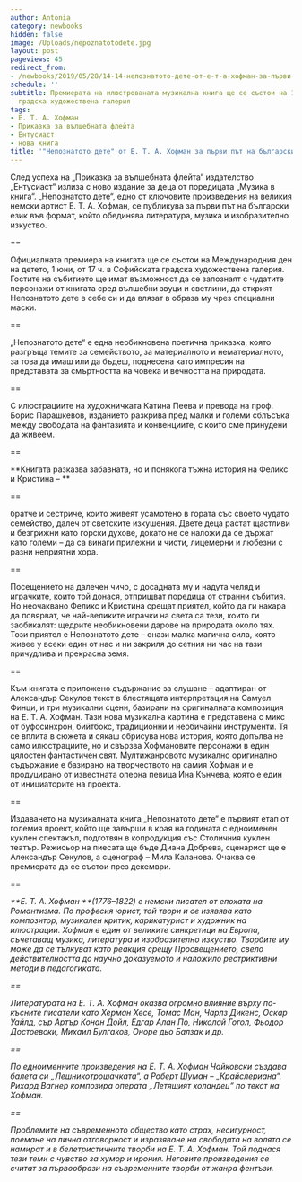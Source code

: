 ```yaml
---
author: Antonia
category: newbooks
hidden: false
image: /Uploads/nepoznatotodete.jpg
layout: post
pageviews: 45
redirect_from:
- /newbooks/2019/05/28/14-14-непознатото-дете-от-е-т-а-хофман-за-първи-път-на-български.html
schedule: ''
subtitle: Премиерата на илюстрованата музикална книга ще се състои на 1 юни в Софийската
  градска художествена галерия
tags:
- Е. Т. А. Хофман
- Приказка за вълшебната флейта
- Ентусиаст
- нова книга
title: '"Непознатото дете" от Е. Т. А. Хофман за първи път на български'
---
```


След успеха на „Приказка за вълшебната флейта“ издателство „Ентусиаст“ излиза с ново издание за деца от поредицата „Музика в книга“. „Непознатото дете“, едно от ключовите произведения на великия немски артист Е. Т. А. Хофман, се публикува за първи път на български език във формат, който обединява литература, музика и изобразително изкуство.

\==

Официалната премиера на книгата ще се състои на Международния ден на детето, 1 юни, от 17 ч. в Софийската градска художествена галерия. Гостите на събитието ще имат възможност да се запознаят с чудатите персонажи от книгата сред вълшебни звуци и светлини, да открият Непознатото дете в себе си и да влязат в образа му чрез специални маски.

\==

„Непознатото дете“ е една необикновена поетична приказка, която разгръща темите за семейството, за материалното и нематериалното, за това да имаш или да бъдеш, поднесена като импресия на представата за смъртността на човека и вечността на природата. 

\==

С илюстрациите на художничката Катина Пеева и превода на проф. Борис Парашкевов, изданието разкрива пред малки и големи сблъсъка между свободата на фантазията и конвенциите, с които сме принудени да живеем.

\==

**Книгата разказва забавната, но и понякога тъжна история на Феликс и Кристина – **

\==

братче и сестриче, които живеят усамотено в гората със своето чудато семейство, далеч от светските изкушения. Двете деца растат щастливи и безгрижни като горски духове, докато не се наложи да се държат като големи – да са винаги прилежни и чисти, лицемерни и любезни с разни неприятни хора. 

\==

Посещението на далечен чичо, с досадната му и надута челяд и играчките, които той донася, отприщват поредица от странни събития. Но неочаквано Феликс и Кристина срещат приятел, който да ги накара да повярват, че най-великите играчки на света са тези, които ги заобикалят: щедрите необикновени дарове на природата около тях. Този приятел е Непознатото дете – онази малка магична сила, която живее у всеки един от нас и ни закриля до сетния ни час на тази причудлива и прекрасна земя.

\==

Към книгата е приложено съдържание за слушане – адаптиран от Александър Секулов текст в блестящата интерпретация на Самуел Финци, и три музикални сцени, базирани на оригиналната композиция на Е. Т. А. Хофман. Тази нова музикална картина е представена с микс от буфосинхрон, бийтбокс, традиционни и необичайни инструменти. Тя се вплита в сюжета и сякаш обрисува нова история, която допълва не само илюстрациите, но и свързва Хофмановите персонажи в един цялостен фантастичен свят. Мултижанровото музикално оригинално съдържание е базирано на творчеството на самия Хофман и е продуцирано от известната оперна певица Ина Кънчева, която е един от инициаторите на проекта.

\==

Издаването на музикалната книга „Непознатото дете“ е първият етап от големия проект, който ще завърши в края на годината с едноименен куклен спектакъл, подготвян в копродукция със Столичния куклен театър. Режисьор на пиесата ще бъде Диана Добрева, сценарист ще е Александър Секулов, а сценограф – Мила Каланова. Очаква се премиерата да се състои през декември.

\==

_**Е. Т. A. Хофман **(1776–1822) е немски писател от епохата на Романтизма. По професия юрист, той твори и се изявява като композитор, музикален критик, карикатурист и художник на илюстрации. Хофман е един от великите синкретици на Европа, съчетаващ музика, литература и изобразително изкуство. Творбите му може да се тълкуват като реакция срещу Просвещението, свело действителността до научно доказуемото и наложило рестриктивни методи в педагогиката._

_\==_

_Литературата на Е. Т. A. Хофман оказва огромно влияние върху по-късните писатели като Херман Хесе, Томас Ман, Чарлз Дикенс, Оскар Уайлд, сър Артър Конан Дойл, Едгар Алан По, Николай Гогол, Фьодор Достоевски, Михаил Булгаков, Оноре дьо Балзак и др._

_\==_

_По едноименните произведения на Е. Т. A. Хофман Чайковски създава балета си „Лешникотрошачката“, а Роберт Шуман – „Крайслериана“. Рихард Вагнер композира операта „Летящият холандец“ по текст на Хофман._

_\==_

_Проблемите на съвременното общество като страх, несигурност, поемане на лична отговорност и изразяване на свободата на волята се намират и в белетристичните творби на Е. Т. A. Хофман. Той поднася тези теми с чувство за хумор и ирония. Неговите произведения се считат за първообрази на съвременните творби от жанра фентъзи._